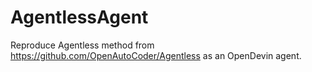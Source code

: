 # AgentlessAgent

Reproduce Agentless method from https://github.com/OpenAutoCoder/Agentless as an OpenDevin agent.
